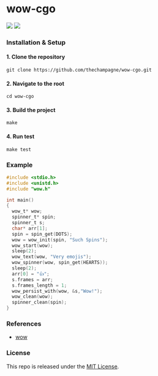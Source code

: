 # wow-cgo

[![](https://img.shields.io/github/v/tag/thechampagne/wow-cgo?label=version)](https://github.com/thechampagne/wow-cgo/releases/latest) [![](https://img.shields.io/github/license/thechampagne/wow-cgo)](https://github.com/thechampagne/wow-cgo/blob/main/LICENSE)
### Installation & Setup

#### 1. Clone the repository
```
git clone https://github.com/thechampagne/wow-cgo.git
```
#### 2. Navigate to the root
```
cd wow-cgo
```
#### 3. Build the project
```
make
```
#### 4. Run test
```
make test
```

### Example

```c
#include <stdio.h>
#include <unistd.h>
#include "wow.h"

int main()
{
  wow_t* wow;
  spinner_t* spin;
  spinner_t s;
  char* arr[1];
  spin = spin_get(DOTS);
  wow = wow_init(spin, "Such Spins");
  wow_start(wow);
  sleep(2);
  wow_text(wow, "Very emojis");
  wow_spinner(wow, spin_get(HEARTS));
  sleep(2);
  arr[0] = "👍"; 
  s.frames = arr;
  s.frames_length = 1;
  wow_persist_with(wow, &s,"Wow!");
  wow_clean(wow);
  spinner_clean(spin);
}
```

### References
 - [wow](https://github.com/gernest/wow)

### License

This repo is released under the [MIT License](https://github.com/thechampagne/wow-cgo/blob/main/LICENSE).
